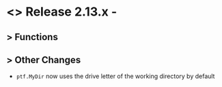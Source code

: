 # <> Release 2.13.x - 

## > Functions


## > Other Changes
- `ptf.MyDir` now uses the drive letter of the working directory by default
